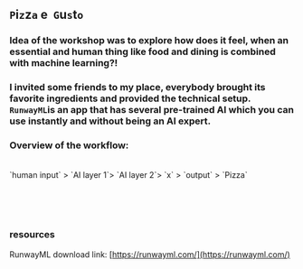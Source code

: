 ## `P`i`z`z`a` e &nbsp;`G`u`s`t`o`

### Idea of the workshop was to explore how does it feel, when an essential and human thing like food and dining is combined with machine learning?!
### I invited some friends to my place, everybody brought its favorite ingredients and provided the technical setup. `RunwayML`is an app that has several pre-trained AI which you can use instantly and without being an AI expert.
### Overview of the workflow:
<br>
`human input` > `AI layer 1`> `AI layer 2`> `x` > `output` > `Pizza`  

<br><br><br>

### resources   
RunwayML download link: [https://runwayml.com/](https://runwayml.com/)     



